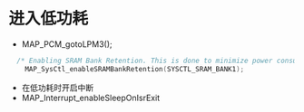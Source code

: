 # 进入低功耗
+ MAP_PCM_gotoLPM3();
``` C
  /* Enabling SRAM Bank Retention. This is done to minimize power consumptionin LPM3 mode. With only SRAM bank 1 enabled, when the device is in LPM3 only the first bank of SRAM memory has to be retained (this minimizing power consumption.）*/
    MAP_SysCtl_enableSRAMBankRetention(SYSCTL_SRAM_BANK1);
```
+ 在低功耗时开启中断
+ MAP_Interrupt_enableSleepOnIsrExit

